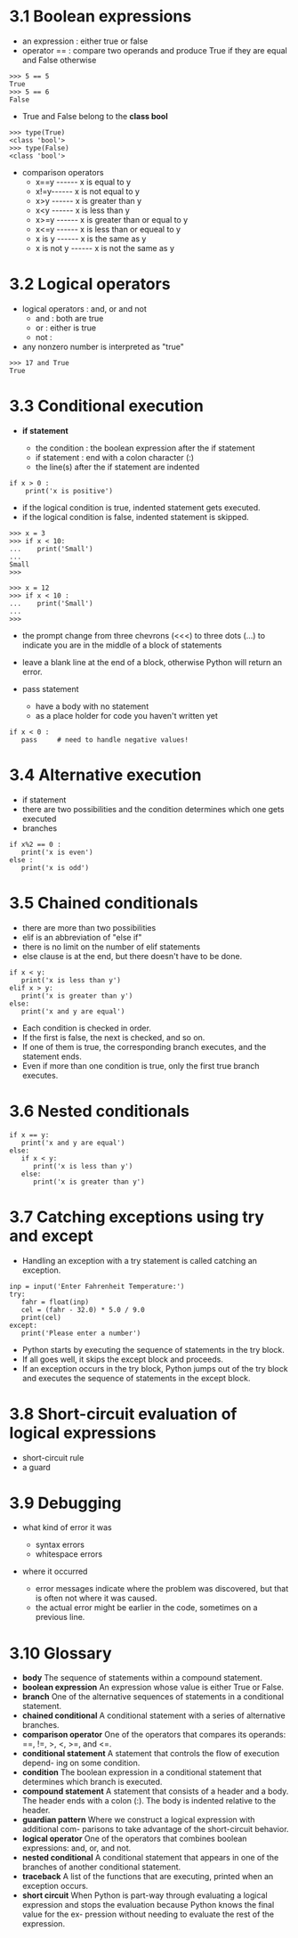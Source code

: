 # 3.1 Boolean expressions

* an expression : either true or false
* operator == : compare two operands and produce True if they are equal and False otherwise

```
>>> 5 == 5 
True
>>> 5 == 6 
False
```
* True and False belong to the **class bool**
```
>>> type(True) 
<class 'bool'> 
>>> type(False) 
<class 'bool'>
```
* comparison operators
   * x==y ------ x is equal to y
   * x!=y------ x is not equal to y
   * x>y ------ x is greater than y
   * x<y ------  x is less than y
   * x>=y ------  x is greater than or equal to y
   * x<=y  ------  x is less than or equeal to y
   * x is y ------  x is the same as y
   * x is not y ------ x is not the same as y
   
# 3.2 Logical operators

* logical operators : and, or and not
   * and : both are true
   * or : either is true
   * not : 
* any nonzero number is interpreted as "true"

```
>>> 17 and True
True
```

# 3.3 Conditional execution

* **if statement**

   * the condition : the boolean expression after the if statement
   * if statement : end with a colon character (:)
   * the line(s) after the if statement are indented
   
```
if x > 0 :
    print('x is positive')
```

   * if the logical condition is true, indented statement gets executed.
   * if the logical condition is false, indented statement is skipped.
   
```
>>> x = 3
>>> if x < 10:
...    print('Small') 
...
Small
>>>
```
```
>>> x = 12
>>> if x < 10 :
...    print('Small')
... 
>>> 
```
* the prompt change from three chevrons (<<<) to three dots (...) to indicate you are in the middle of a block of statements
* leave a blank line at the end of a block, otherwise Python will return an error.

* pass statement
   * have a body with no statement
   * as a place holder for code you haven't written yet

```
if x < 0 :
   pass     # need to handle negative values!
```
   
   
# 3.4 Alternative execution

* if statement
* there are two possibilities and the condition determines which one gets executed
* branches

```
if x%2 == 0 :
   print('x is even')
else :
   print('x is odd')
```

# 3.5 Chained conditionals

* there are more than two possibilities
* elif is an abbreviation of "else if"
* there is no limit on the number of elif statements
* else clause is at the end, but there doesn't have to be done.

```
if x < y:
   print('x is less than y')
elif x > y:
   print('x is greater than y')
else:
   print('x and y are equal')
```

* Each condition is checked in order. 
* If the first is false, the next is checked, and so on. 
* If one of them is true, the corresponding branch executes, and the statement ends. 
* Even if more than one condition is true, only the first true branch executes.

# 3.6 Nested conditionals

```
if x == y:
   print('x and y are equal')
else:
   if x < y:
      print('x is less than y') 
   else:
      print('x is greater than y')
```

# 3.7 Catching exceptions using try and except

* Handling an exception with a try statement is called catching an exception.


```
inp = input('Enter Fahrenheit Temperature:') 
try:
   fahr = float(inp)
   cel = (fahr - 32.0) * 5.0 / 9.0 
   print(cel)
except:
   print('Please enter a number')
```
* Python starts by executing the sequence of statements in the try block. 
* If all goes well, it skips the except block and proceeds. 
* If an exception occurs in the try block, Python jumps out of the try block and executes the sequence of statements in the except block.

# 3.8 Short-circuit evaluation of logical expressions

* short-circuit rule
* a guard

# 3.9 Debugging

* what kind of error it was
   * syntax errors
   * whitespace errors
   
* where it occurred
   * error messages indicate where the problem was discovered, but that is often not where it was caused.
   * the actual error might be earlier in the code, sometimes on a previous line.

# 3.10 Glossary

* **body** The sequence of statements within a compound statement.
* **boolean expression** An expression whose value is either True or False. 
* **branch** One of the alternative sequences of statements in a conditional statement.
* **chained conditional** A conditional statement with a series of alternative branches.
* **comparison operator** One of the operators that compares its operands: ==, !=, >, <, >=, and <=.
* **conditional statement** A statement that controls the flow of execution depend- ing on some condition.
* **condition** The boolean expression in a conditional statement that determines which branch is executed.
* **compound statement** A statement that consists of a header and a body. The header ends with a colon (:). The body is indented relative to the header.
* **guardian pattern** Where we construct a logical expression with additional com- parisons to take advantage of the short-circuit behavior.
* **logical operator** One of the operators that combines boolean expressions: and, or, and not.
* **nested conditional** A conditional statement that appears in one of the branches of another conditional statement.
* **traceback** A list of the functions that are executing, printed when an exception occurs.
* **short circuit** When Python is part-way through evaluating a logical expression and stops the evaluation because Python knows the final value for the ex- pression without needing to evaluate the rest of the expression.


 


